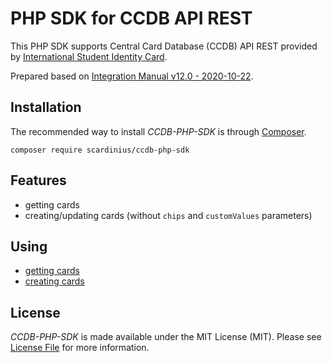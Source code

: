 # PHP SDK for CCDB API REST

This PHP SDK supports Central Card Database (CCDB) API REST provided by [International Student Identity Card](https://www.isic.org/).

Prepared based on [Integration Manual v12.0 - 2020-10-22](https://extranet.isic.org/documents/20147/29511/ISIC+UpdateCardV4+Web+Service+Specifications.pdf/a9eedbf5-1607-4ea2-82a4-e5cc7bc7cc43).

## Installation

The recommended way to install _CCDB-PHP-SDK_ is through [Composer](https://getcomposer.org/).

```shell
composer require scardinius/ccdb-php-sdk
```

## Features

* getting cards
* creating/updating cards (without `chips` and `customValues` parameters)

## Using

* [getting cards](docs/get.md)
* [creating cards](docs/create.md)

## License

_CCDB-PHP-SDK_ is made available under the MIT License (MIT). Please see [License File](LICENSE) for more information.
